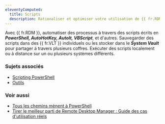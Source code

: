 ```yaml
---
eleventyComputed:
  title: Scripts
  description: Rationaliser et optimiser votre utilisation de {{ fr.RDM }} en exécutant des scripts PowerShell consolidés dans la source de données sur une ou plusieurs machines en même temps plutôt que de les exécuter manuellement un par un sur chaque machine séparément.
---
```

Avec {{ fr.RDM }}, automatiser des processus à travers des scripts écrits en ***PowerShell, AutoHotKey, AutoIt, VBScript***, et d'autres. Sauvegarder des scripts dans des {{ fr.VLT }} individuels ou les stocker dans le ***System Vault*** pour partager à travers plusieurs coffres. Exécuter des scripts localement ou à distance sur un ou plusieurs systèmes différents.

### Sujets associés  
* [Scripting PowerShell](/powershell/rdm-powershell/powershell-scripting/)  
* [Outils](/rdm/windows/commands/tools/#tools)  

### Voir aussi  
* [Tous les chemins mènent à PowerShell](https://blog.devolutions.net/2023/09/all-roads-lead-to-powershell/)  
* [Tirer le meilleur parti de Remote Desktop Manager : Guide des cas d'utilisation réels](https://youtu.be/paw_cyY8BoQ?si=mTWGfe0S5ASLII0D)
